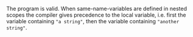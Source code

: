 The program is valid. When same-name-variables are defined in nested scopes the compiler gives precedence to the local variable, i.e. first the variable containing `"a string"`, then the variable containing `"another string"`.